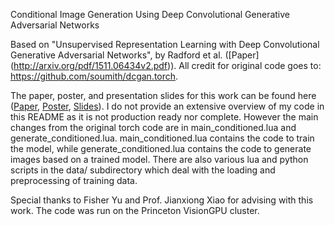 Conditional Image Generation Using Deep Convolutional Generative Adversarial Networks

Based on "Unsupervised Representation Learning with Deep Convolutional Generative Adversarial Networks", by Radford et al. ([Paper] (http://arxiv.org/pdf/1511.06434v2.pdf)). All credit for original code goes to:  https://github.com/soumith/dcgan.torch. 

The paper, poster, and presentation slides for this work can be found here ([Paper](https://www.dropbox.com/s/maq72ci799bez2o/written_final_report.pdf?dl=0), [Poster](https://www.dropbox.com/s/wr90jnfs5vpzvhv/poster.pdf?dl=0), [Slides](https://www.dropbox.com/s/icsxtn1596lh3ou/oral_presentation.pdf?dl=0)). I do not provide an extensive overview of my code in this README as it is not production ready nor complete. However the main changes from the original torch code are in main_conditioned.lua and generate_conditioned.lua. main_conditioned.lua contains the code to train the model, while generate_conditioned.lua contains the code to generate images based on a trained model. There are also various lua and python scripts in the data/ subdirectory which deal with the loading and preprocessing of training data.

Special thanks to Fisher Yu and Prof. Jianxiong Xiao for advising with this work. The code was run on the Princeton VisionGPU cluster. 
